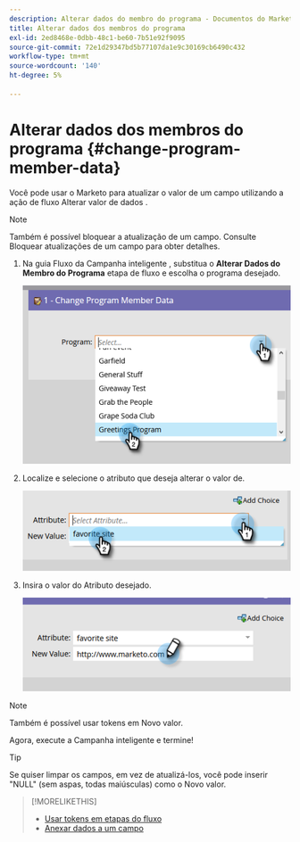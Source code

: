 ```yaml
---
description: Alterar dados do membro do programa - Documentos do Marketo - Documentação do produto
title: Alterar dados dos membros do programa
exl-id: 2ed8468e-0dbb-48c1-be60-7b51e92f9095
source-git-commit: 72e1d29347bd5b77107da1e9c30169cb6490c432
workflow-type: tm+mt
source-wordcount: '140'
ht-degree: 5%

---
```


# Alterar dados dos membros do programa {#change-program-member-data}

Você pode usar o Marketo para atualizar o valor de um campo utilizando a ação de fluxo Alterar valor de dados .

>[!NOTE]
>
>Também é possível bloquear a atualização de um campo. Consulte Bloquear atualizações de um campo para obter detalhes.

1. Na guia Fluxo da Campanha inteligente , substitua o **Alterar Dados do Membro do Programa** etapa de fluxo e escolha o programa desejado.

   ![](assets/change-program-member-data-1.png)

1. Localize e selecione o atributo que deseja alterar o valor de.

   ![](assets/change-program-member-data-2.png)

1. Insira o valor do Atributo desejado.

   ![](assets/change-program-member-data-3.png)

>[!NOTE]
>
>Também é possível usar tokens em Novo valor.

Agora, execute a Campanha inteligente e termine!

>[!TIP]
>
>Se quiser limpar os campos, em vez de atualizá-los, você pode inserir &quot;NULL&quot; (sem aspas, todas maiúsculas) como o Novo valor.

>[!MORELIKETHIS]
>
>* [Usar tokens em etapas do fluxo](/help/marketo/product-docs/core-marketo-concepts/smart-campaigns/flow-actions/use-tokens-in-flow-steps.md)
>* [Anexar dados a um campo](/help/marketo/product-docs/core-marketo-concepts/smart-campaigns/flow-actions/append-data-to-a-field.md)

